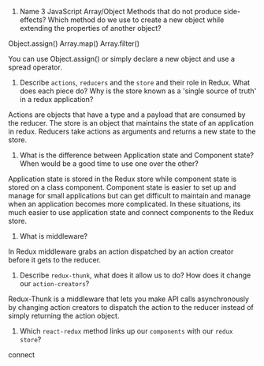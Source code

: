 1.  Name 3 JavaScript Array/Object Methods that do not produce side-effects? Which method do we use to create a new object while extending the properties of another object?

Object.assign()
Array.map()
Array.filter()

You can use Object.assign() or simply declare a new object and use a spread operator.

1.  Describe `actions`, `reducers` and the `store` and their role in Redux. What does each piece do? Why is the store known as a 'single source of truth' in a redux application?

Actions are objects that have a type and a payload that are consumed by the reducer.
The store is an object that maintains the state of an application in redux.
Reducers take actions as arguments and returns a new state to the store.

1.  What is the difference between Application state and Component state? When would be a good time to use one over the other?

Application state is stored in the Redux store while component state is stored on a class component. Component state is easier to set up and manage for small applications but can get difficult to maintain and manage when an application becomes more complicated. In these situations, its much easier to use application state and connect components to the Redux store.

1.  What is middleware?

In Redux middleware grabs an action dispatched by an action creator before it gets to the reducer.

1.  Describe `redux-thunk`, what does it allow us to do? How does it change our `action-creators`?

Redux-Thunk is a middleware that lets you make API calls asynchronously by changing action creators to dispatch the action to the reducer instead of simply returning the action object.

1.  Which `react-redux` method links up our `components` with our `redux store`?

connect
